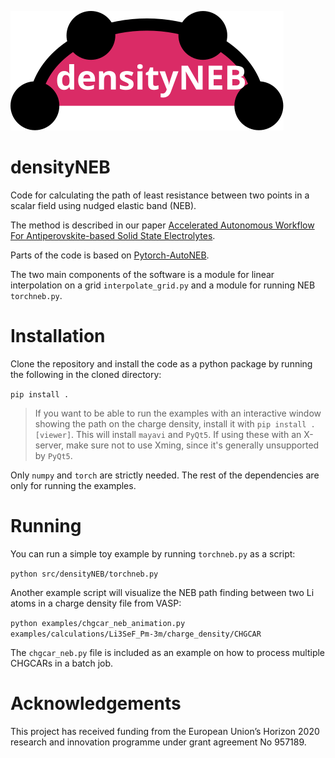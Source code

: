![Logo of densityNEB software for calculating path of least resistance between two points in a scalar field using nudged elastic band](logo/logo.svg?raw=true "densityNEB logo")

# densityNEB
Code for calculating the path of least resistance between two points in a scalar field using nudged elastic band (NEB).

The method is described in our paper [Accelerated Autonomous Workflow For Antiperovskite-based Solid State Electrolytes](https://dx.doi.org/10.21203/rs.3.rs-1780345/v1).

Parts of the code is based on [Pytorch-AutoNEB](https://github.com/fdraxler/PyTorch-AutoNEB).

The two main components of the software is a module for linear interpolation on a grid `interpolate_grid.py` and a module for running NEB `torchneb.py`.

# Installation
Clone the repository and install the code as a python package by running the following in the cloned directory:

`pip install .`

> If you want to be able to run the examples with an interactive window showing the path on the charge density, install it with `pip install .[viewer]`. This will install `mayavi` and `PyQt5`. If using these with an X-server, make sure not to use Xming, since it's generally unsupported by `PyQt5`.

Only `numpy` and `torch` are strictly needed. The rest of the dependencies are only for running the examples.

# Running
You can run a simple toy example by running `torchneb.py` as a script:

`python src/densityNEB/torchneb.py`

Another example script will visualize the NEB path finding between two Li atoms in a charge density file from VASP:

`python examples/chgcar_neb_animation.py examples/calculations/Li3SeF_Pm-3m/charge_density/CHGCAR`

The `chgcar_neb.py` file is included as an example on how to process multiple CHGCARs in a batch job.

# Acknowledgements
This project has received funding from the European Union’s Horizon 2020 research and innovation programme under grant agreement No 957189.
